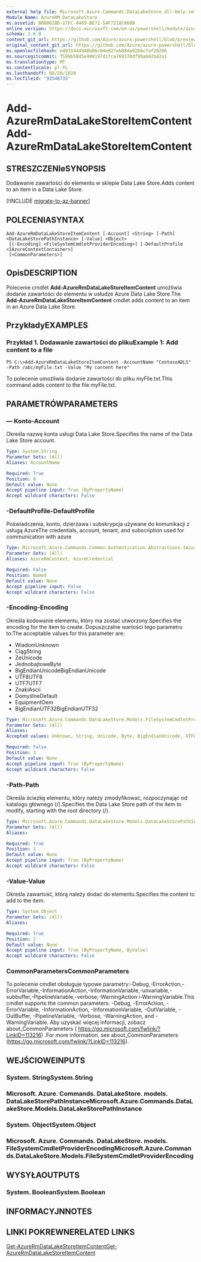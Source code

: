 ```yaml
---
external help file: Microsoft.Azure.Commands.DataLakeStore.dll-Help.xml
Module Name: AzureRM.DataLakeStore
ms.assetid: B008028D-27FC-4469-BE71-54F7218C068B
online version: https://docs.microsoft.com/en-us/powershell/module/azurerm.datalakestore/add-azurermdatalakestoreitemcontent
schema: 2.0.0
content_git_url: https://github.com/Azure/azure-powershell/blob/preview/src/ResourceManager/DataLakeStore/Commands.DataLakeStore/help/Add-AzureRmDataLakeStoreItemContent.md
original_content_git_url: https://github.com/Azure/azure-powershell/blob/preview/src/ResourceManager/DataLakeStore/Commands.DataLakeStore/help/Add-AzureRmDataLakeStoreItemContent.md
ms.openlocfilehash: ed931444940b86c04e027eb88da9266c7af20206
ms.sourcegitcommit: f599b50d5e980197d1fca769378df90a842b42a1
ms.translationtype: MT
ms.contentlocale: pl-PL
ms.lasthandoff: 08/20/2020
ms.locfileid: "93548735"
---
```

# <span data-ttu-id="1005d-101">Add-AzureRmDataLakeStoreItemContent</span><span class="sxs-lookup"><span data-stu-id="1005d-101">Add-AzureRmDataLakeStoreItemContent</span></span>

## <span data-ttu-id="1005d-102">STRESZCZENIe</span><span class="sxs-lookup"><span data-stu-id="1005d-102">SYNOPSIS</span></span>
<span data-ttu-id="1005d-103">Dodawanie zawartości do elementu w sklepie Data Lake Store.</span><span class="sxs-lookup"><span data-stu-id="1005d-103">Adds content to an item in a Data Lake Store.</span></span>

[!INCLUDE [migrate-to-az-banner](../../includes/migrate-to-az-banner.md)]

## <span data-ttu-id="1005d-104">POLECENIA</span><span class="sxs-lookup"><span data-stu-id="1005d-104">SYNTAX</span></span>

```
Add-AzureRmDataLakeStoreItemContent [-Account] <String> [-Path] <DataLakeStorePathInstance> [-Value] <Object>
 [[-Encoding] <FileSystemCmdletProviderEncoding>] [-DefaultProfile <IAzureContextContainer>]
 [<CommonParameters>]
```

## <span data-ttu-id="1005d-105">Opis</span><span class="sxs-lookup"><span data-stu-id="1005d-105">DESCRIPTION</span></span>
<span data-ttu-id="1005d-106">Polecenie cmdlet **Add-AzureRmDataLakeStoreItemContent** umożliwia dodanie zawartości do elementu w usłudze Azure Data Lake Store.</span><span class="sxs-lookup"><span data-stu-id="1005d-106">The **Add-AzureRmDataLakeStoreItemContent** cmdlet adds content to an item in an Azure Data Lake Store.</span></span>

## <span data-ttu-id="1005d-107">Przykłady</span><span class="sxs-lookup"><span data-stu-id="1005d-107">EXAMPLES</span></span>

### <span data-ttu-id="1005d-108">Przykład 1. Dodawanie zawartości do pliku</span><span class="sxs-lookup"><span data-stu-id="1005d-108">Example 1: Add content to a file</span></span>
```
PS C:\>Add-AzureRmDataLakeStoreItemContent -AccountName "ContosoADLS" -Path /abc/myFile.txt -Value "My content here"
```

<span data-ttu-id="1005d-109">To polecenie umożliwia dodanie zawartości do pliku myFile.txt.</span><span class="sxs-lookup"><span data-stu-id="1005d-109">This command adds content to the file myFile.txt.</span></span>

## <span data-ttu-id="1005d-110">PARAMETRÓW</span><span class="sxs-lookup"><span data-stu-id="1005d-110">PARAMETERS</span></span>

### <span data-ttu-id="1005d-111">— Konto</span><span class="sxs-lookup"><span data-stu-id="1005d-111">-Account</span></span>
<span data-ttu-id="1005d-112">Określa nazwę konta usługi Data Lake Store.</span><span class="sxs-lookup"><span data-stu-id="1005d-112">Specifies the name of the Data Lake Store account.</span></span>

```yaml
Type: System.String
Parameter Sets: (All)
Aliases: AccountName

Required: True
Position: 0
Default value: None
Accept pipeline input: True (ByPropertyName)
Accept wildcard characters: False
```

### <span data-ttu-id="1005d-113">-DefaultProfile</span><span class="sxs-lookup"><span data-stu-id="1005d-113">-DefaultProfile</span></span>
<span data-ttu-id="1005d-114">Poświadczenia, konto, dzierżawa i subskrypcja używane do komunikacji z usługą Azure</span><span class="sxs-lookup"><span data-stu-id="1005d-114">The credentials, account, tenant, and subscription used for communication with azure</span></span>

```yaml
Type: Microsoft.Azure.Commands.Common.Authentication.Abstractions.IAzureContextContainer
Parameter Sets: (All)
Aliases: AzureRmContext, AzureCredential

Required: False
Position: Named
Default value: None
Accept pipeline input: False
Accept wildcard characters: False
```

### <span data-ttu-id="1005d-115">-Encoding</span><span class="sxs-lookup"><span data-stu-id="1005d-115">-Encoding</span></span>
<span data-ttu-id="1005d-116">Określa kodowanie elementu, który ma zostać utworzony.</span><span class="sxs-lookup"><span data-stu-id="1005d-116">Specifies the encoding for the item to create.</span></span>
<span data-ttu-id="1005d-117">Dopuszczalne wartości tego parametru to:</span><span class="sxs-lookup"><span data-stu-id="1005d-117">The acceptable values for this parameter are:</span></span>
- <span data-ttu-id="1005d-118">Wiadom</span><span class="sxs-lookup"><span data-stu-id="1005d-118">Unknown</span></span>
- <span data-ttu-id="1005d-119">Ciąg</span><span class="sxs-lookup"><span data-stu-id="1005d-119">String</span></span>
- <span data-ttu-id="1005d-120">Ze</span><span class="sxs-lookup"><span data-stu-id="1005d-120">Unicode</span></span>
- <span data-ttu-id="1005d-121">Jednobajtowe</span><span class="sxs-lookup"><span data-stu-id="1005d-121">Byte</span></span>
- <span data-ttu-id="1005d-122">BigEndianUnicode</span><span class="sxs-lookup"><span data-stu-id="1005d-122">BigEndianUnicode</span></span>
- <span data-ttu-id="1005d-123">UTF8</span><span class="sxs-lookup"><span data-stu-id="1005d-123">UTF8</span></span>
- <span data-ttu-id="1005d-124">UTF7</span><span class="sxs-lookup"><span data-stu-id="1005d-124">UTF7</span></span>
- <span data-ttu-id="1005d-125">Znaki</span><span class="sxs-lookup"><span data-stu-id="1005d-125">Ascii</span></span>
- <span data-ttu-id="1005d-126">Domyślne</span><span class="sxs-lookup"><span data-stu-id="1005d-126">Default</span></span>
- <span data-ttu-id="1005d-127">Equipment</span><span class="sxs-lookup"><span data-stu-id="1005d-127">Oem</span></span>
- <span data-ttu-id="1005d-128">BigEndianUTF32</span><span class="sxs-lookup"><span data-stu-id="1005d-128">BigEndianUTF32</span></span>

```yaml
Type: Microsoft.Azure.Commands.DataLakeStore.Models.FileSystemCmdletProviderEncoding
Parameter Sets: (All)
Aliases:
Accepted values: Unknown, String, Unicode, Byte, BigEndianUnicode, UTF8, UTF7, UTF32, Ascii, Default, Oem, BigEndianUTF32

Required: False
Position: 3
Default value: None
Accept pipeline input: True (ByPropertyName)
Accept wildcard characters: False
```

### <span data-ttu-id="1005d-129">-Path</span><span class="sxs-lookup"><span data-stu-id="1005d-129">-Path</span></span>
<span data-ttu-id="1005d-130">Określa ścieżkę elementu, który należy zmodyfikować, rozpoczynając od katalogu głównego (/).</span><span class="sxs-lookup"><span data-stu-id="1005d-130">Specifies the Data Lake Store path of the item to modify, starting with the root directory (/).</span></span>

```yaml
Type: Microsoft.Azure.Commands.DataLakeStore.Models.DataLakeStorePathInstance
Parameter Sets: (All)
Aliases:

Required: True
Position: 1
Default value: None
Accept pipeline input: True (ByPropertyName)
Accept wildcard characters: False
```

### <span data-ttu-id="1005d-131">-Value</span><span class="sxs-lookup"><span data-stu-id="1005d-131">-Value</span></span>
<span data-ttu-id="1005d-132">Określa zawartość, którą należy dodać do elementu.</span><span class="sxs-lookup"><span data-stu-id="1005d-132">Specifies the content to add to the item.</span></span>

```yaml
Type: System.Object
Parameter Sets: (All)
Aliases:

Required: True
Position: 2
Default value: None
Accept pipeline input: True (ByPropertyName, ByValue)
Accept wildcard characters: False
```

### <span data-ttu-id="1005d-133">CommonParameters</span><span class="sxs-lookup"><span data-stu-id="1005d-133">CommonParameters</span></span>
<span data-ttu-id="1005d-134">To polecenie cmdlet obsługuje typowe parametry:-Debug,-ErrorAction,-ErrorVariable,-InformationAction,-InformationVariable,-unvariable,-subbuffer,-PipelineVariable,-verbose,-WarningAction i-WarningVariable.</span><span class="sxs-lookup"><span data-stu-id="1005d-134">This cmdlet supports the common parameters: -Debug, -ErrorAction, -ErrorVariable, -InformationAction, -InformationVariable, -OutVariable, -OutBuffer, -PipelineVariable, -Verbose, -WarningAction, and -WarningVariable.</span></span> <span data-ttu-id="1005d-135">Aby uzyskać więcej informacji, zobacz about_CommonParameters ( https://go.microsoft.com/fwlink/?LinkID=113216) .</span><span class="sxs-lookup"><span data-stu-id="1005d-135">For more information, see about_CommonParameters (https://go.microsoft.com/fwlink/?LinkID=113216).</span></span>

## <span data-ttu-id="1005d-136">WEJŚCIOWE</span><span class="sxs-lookup"><span data-stu-id="1005d-136">INPUTS</span></span>

### <span data-ttu-id="1005d-137">System. String</span><span class="sxs-lookup"><span data-stu-id="1005d-137">System.String</span></span>

### <span data-ttu-id="1005d-138">Microsoft. Azure. Commands. DataLakeStore. models. DataLakeStorePathInstance</span><span class="sxs-lookup"><span data-stu-id="1005d-138">Microsoft.Azure.Commands.DataLakeStore.Models.DataLakeStorePathInstance</span></span>

### <span data-ttu-id="1005d-139">System. Object</span><span class="sxs-lookup"><span data-stu-id="1005d-139">System.Object</span></span>

### <span data-ttu-id="1005d-140">Microsoft. Azure. Commands. DataLakeStore. models. FileSystemCmdletProviderEncoding</span><span class="sxs-lookup"><span data-stu-id="1005d-140">Microsoft.Azure.Commands.DataLakeStore.Models.FileSystemCmdletProviderEncoding</span></span>

## <span data-ttu-id="1005d-141">WYSYŁA</span><span class="sxs-lookup"><span data-stu-id="1005d-141">OUTPUTS</span></span>

### <span data-ttu-id="1005d-142">System. Boolean</span><span class="sxs-lookup"><span data-stu-id="1005d-142">System.Boolean</span></span>

## <span data-ttu-id="1005d-143">INFORMACYJN</span><span class="sxs-lookup"><span data-stu-id="1005d-143">NOTES</span></span>

## <span data-ttu-id="1005d-144">LINKI POKREWNE</span><span class="sxs-lookup"><span data-stu-id="1005d-144">RELATED LINKS</span></span>

[<span data-ttu-id="1005d-145">Get-AzureRmDataLakeStoreItemContent</span><span class="sxs-lookup"><span data-stu-id="1005d-145">Get-AzureRmDataLakeStoreItemContent</span></span>](./Get-AzureRmDataLakeStoreItemContent.md)


